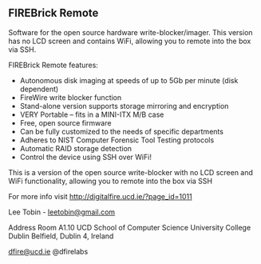 FIREBrick Remote
---


Software for the open source hardware write-blocker/imager.
This version has no LCD screen and contains WiFi, allowing you to remote into the box via SSH.

FIREBrick Remote features:
* Autonomous disk imaging at speeds of up to 5Gb per minute (disk dependent)
* FireWire write blocker function
* Stand-alone version supports storage mirroring and encryption
* VERY Portable – fits in a MINI-ITX M/B case
* Free, open source firmware
* Can be fully customized to the needs of specific departments
* Adheres to NIST Computer Forensic Tool Testing protocols
* Automatic RAID storage detection
* Control the device using SSH over WiFi!

This is a version of the open source write-blocker with no LCD screen and WiFi functionality, allowing you to remote into the box via SSH 

For more info visit http://digitalfire.ucd.ie/?page_id=1011

Lee Tobin - leetobin@gmail.com

Address 
Room A1.10
UCD School of Computer Science
University College Dublin
Belfield, Dublin 4, Ireland

dfire@ucd.ie
@dfirelabs
